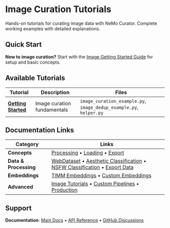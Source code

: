 # Image Curation Tutorials

Hands-on tutorials for curating image data with NeMo Curator. Complete working examples with detailed explanations.

## Quick Start

**New to image curation?** Start with the [Image Getting Started Guide](https://docs.nvidia.com/nemo/curator/latest/get-started/image.html) for setup and basic concepts.

## Available Tutorials

| Tutorial | Description | Files |
|----------|-------------|-------|
| **[Getting Started](getting-started/)** | Image curation fundamentals | `image_curation_example.py`, `image_dedup_example.py`, `helper.py` |

## Documentation Links

| Category | Links |
|----------|-------|
| **Concepts** | [Processing](https://docs.nvidia.com/nemo/curator/latest/about/concepts/image/data-processing-concepts.html) • [Loading](https://docs.nvidia.com/nemo/curator/latest/about/concepts/image/data-loading-concepts.html) • [Export](https://docs.nvidia.com/nemo/curator/latest/about/concepts/image/data-export-concepts.html) |
| **Data & Processing** | [WebDataset](https://docs.nvidia.com/nemo/curator/latest/curate-images/load-data/webdataset.html) • [Aesthetic Classification](https://docs.nvidia.com/nemo/curator/latest/curate-images/process-data/classifiers/aesthetic.html) • [NSFW Classification](https://docs.nvidia.com/nemo/curator/latest/curate-images/process-data/classifiers/nsfw.html) • [Export Data](https://docs.nvidia.com/nemo/curator/latest/curate-images/save-export.html) |
| **Embeddings** | [TIMM Embeddings](https://docs.nvidia.com/nemo/curator/latest/curate-images/process-data/embeddings/timm.html) • [Custom Embeddings](https://docs.nvidia.com/nemo/curator/latest/curate-images/process-data/embeddings/custom.html) |
| **Advanced** | [Image Tutorials](https://docs.nvidia.com/nemo/curator/latest/curate-images/tutorials/index.html) • [Custom Pipelines](https://docs.nvidia.com/nemo/curator/latest/curate-images/process-data/index.html) • [Production](https://docs.nvidia.com/nemo/curator/latest/reference/infrastructure/execution-backends.html) |

## Support

**Documentation**: [Main Docs](https://docs.nvidia.com/nemo/curator/latest/) • [API Reference](https://docs.nvidia.com/nemo/curator/latest/apidocs/index.html) • [GitHub Discussions](https://github.com/NVIDIA/NeMo-Curator/discussions)